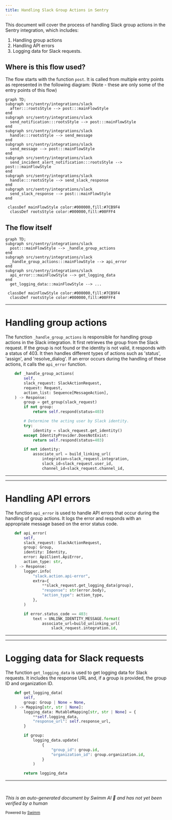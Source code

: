 ```yaml
---
title: Handling Slack Group Actions in Sentry
---
```

This document will cover the process of handling Slack group actions in the Sentry integration, which includes:

1. Handling group actions
2. Handling API errors
3. Logging data for Slack requests.

## Where is this flow used?

The flow starts with the function `post`. It is called from multiple entry points as represented in the following diagram: (Note - these are only some of the entry points of this flow)

```mermaid
graph TD;
subgraph src/sentry/integrations/slack
  after:::rootsStyle --> post:::mainFlowStyle
end
subgraph src/sentry/integrations/slack
  send_notification:::rootsStyle --> post:::mainFlowStyle
end
subgraph src/sentry/integrations/slack
  handle:::rootsStyle --> send_message
end
subgraph src/sentry/integrations/slack
  send_message --> post:::mainFlowStyle
end
subgraph src/sentry/integrations/slack
  send_incident_alert_notification:::rootsStyle --> post:::mainFlowStyle
end
subgraph src/sentry/integrations/slack
  handle:::rootsStyle --> send_slack_response
end
subgraph src/sentry/integrations/slack
  send_slack_response --> post:::mainFlowStyle
end

 classDef mainFlowStyle color:#000000,fill:#7CB9F4
  classDef rootsStyle color:#000000,fill:#00FFF4
```

## The flow itself

```mermaid
graph TD;
subgraph src/sentry/integrations/slack
  post:::mainFlowStyle --> _handle_group_actions
end
subgraph src/sentry/integrations/slack
  _handle_group_actions:::mainFlowStyle --> api_error
end
subgraph src/sentry/integrations/slack
  api_error:::mainFlowStyle --> get_logging_data
end
  get_logging_data:::mainFlowStyle --> ...

 classDef mainFlowStyle color:#000000,fill:#7CB9F4
  classDef rootsStyle color:#000000,fill:#00FFF4
```

<SwmSnippet path="/src/sentry/integrations/slack/endpoints/action.py" line="256">

---

# Handling group actions

The function `_handle_group_actions` is responsible for handling group actions in the Slack integration. It first retrieves the group from the Slack request. If the group is not found or the identity is not valid, it responds with a status of 403. It then handles different types of actions such as 'status', 'assign', and 'resolve_dialog'. If an error occurs during the handling of these actions, it calls the `api_error` function.

```python
    def _handle_group_actions(
        self,
        slack_request: SlackActionRequest,
        request: Request,
        action_list: Sequence[MessageAction],
    ) -> Response:
        group = get_group(slack_request)
        if not group:
            return self.respond(status=403)

        # Determine the acting user by Slack identity.
        try:
            identity = slack_request.get_identity()
        except IdentityProvider.DoesNotExist:
            return self.respond(status=403)

        if not identity:
            associate_url = build_linking_url(
                integration=slack_request.integration,
                slack_id=slack_request.user_id,
                channel_id=slack_request.channel_id,
```

---

</SwmSnippet>

<SwmSnippet path="/src/sentry/integrations/slack/endpoints/action.py" line="132">

---

# Handling API errors

The function `api_error` is used to handle API errors that occur during the handling of group actions. It logs the error and responds with an appropriate message based on the error status code.

```python
    def api_error(
        self,
        slack_request: SlackActionRequest,
        group: Group,
        identity: Identity,
        error: ApiClient.ApiError,
        action_type: str,
    ) -> Response:
        logger.info(
            "slack.action.api-error",
            extra={
                **slack_request.get_logging_data(group),
                "response": str(error.body),
                "action_type": action_type,
            },
        )

        if error.status_code == 403:
            text = UNLINK_IDENTITY_MESSAGE.format(
                associate_url=build_unlinking_url(
                    slack_request.integration.id,
```

---

</SwmSnippet>

<SwmSnippet path="/src/sentry/integrations/slack/requests/action.py" line="60">

---

# Logging data for Slack requests

The function `get_logging_data` is used to get logging data for Slack requests. It includes the response URL and, if a group is provided, the group ID and organization ID.

```python
    def get_logging_data(
        self,
        group: Group | None = None,
    ) -> Mapping[str, str | None]:
        logging_data: MutableMapping[str, str | None] = {
            **self.logging_data,
            "response_url": self.response_url,
        }

        if group:
            logging_data.update(
                {
                    "group_id": group.id,
                    "organization_id": group.organization.id,
                }
            )

        return logging_data
```

---

</SwmSnippet>

&nbsp;

*This is an auto-generated document by Swimm AI 🌊 and has not yet been verified by a human*

<SwmMeta version="3.0.0" repo-id="Z2l0aHViJTNBJTNBZGVtby1zZW50cnklM0ElM0Fzd2ltbWlv" repo-name="demo-sentry"><sup>Powered by [Swimm](/)</sup></SwmMeta>
